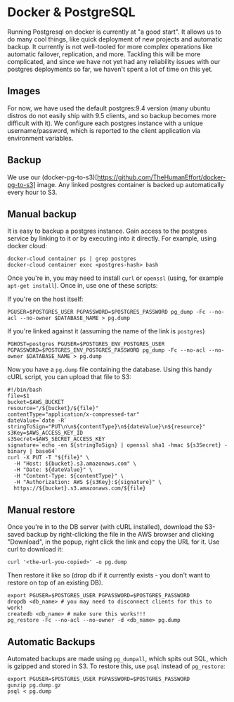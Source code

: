 # Docker & PostgreSQL

Running Postgresql on docker is currently at "a good start".  It allows us to do
many cool things, like quick deployment of new projects and automatic backup. It
currently is not well-tooled for more complex operations like automatic
failover, replication, and more.  Tackling this will be more complicated, and
since we have not yet had any reliability issues with our postgres deployments
so far, we haven't spent a lot of time on this yet.

## Images

For now, we have used the default postgres:9.4 version (many ubuntu distros do
not easily ship with 9.5 clients, and so backup becomes more difficult with it).
We configure each postgres instance with a unique username/password, which is
reported to the client application via environment variables.

## Backup

We use our (docker-pg-to-s3)[https://github.com/TheHumanEffort/docker-pg-to-s3]
image.  Any linked postgres container is backed up automatically every hour to
S3.

## Manual backup

It is easy to backup a postgres instance.  Gain access to the postgres service
by linking to it or by executing into it directly.  For example, using docker
cloud:

```
docker-cloud container ps | grep postgres
docker-cloud container exec <postgres-hash> bash
```

Once you're in, you may need to install `curl` or `openssl` (using, for example
`apt-get install`).  Once in, use one of these scripts:

If you're on the host itself:
```
PGUSER=$POSTGRES_USER PGPASSWORD=$POSTGRES_PASSWORD pg_dump -Fc --no-acl --no-owner $DATABASE_NAME > pg.dump
```

If you're linked against it (assuming the name of the link is `postgres`)

```
PGHOST=postgres PGUSER=$POSTGRES_ENV_POSTGRES_USER PGPASSWORD=$POSTGRES_ENV_POSTGRES_PASSWORD pg_dump -Fc --no-acl --no-owner $DATABASE_NAME > pg.dump
```

Now you have a `pg.dump` file containing the database.  Using this handy cURL
script, you can upload that file to S3:

```
#!/bin/bash
file=$1
bucket=$AWS_BUCKET
resource="/${bucket}/${file}"
contentType="application/x-compressed-tar"
dateValue=`date -R`
stringToSign="PUT\n\n${contentType}\n${dateValue}\n${resource}"
s3Key=$AWS_ACCESS_KEY_ID
s3Secret=$AWS_SECRET_ACCESS_KEY
signature=`echo -en ${stringToSign} | openssl sha1 -hmac ${s3Secret} -binary | base64`
curl -X PUT -T "${file}" \
  -H "Host: ${bucket}.s3.amazonaws.com" \
  -H "Date: ${dateValue}" \
  -H "Content-Type: ${contentType}" \
  -H "Authorization: AWS ${s3Key}:${signature}" \
  https://${bucket}.s3.amazonaws.com/${file}
```

## Manual restore

Once you're in to the DB server (with cURL installed), download the S3-saved
backup by right-clicking the file in the AWS browser and clicking "Download", in
the popup, right click the link and copy the URL for it.  Use curl to download
it:

```
curl '<the-url-you-copied>' -o pg.dump
```

Then restore it like so (drop db if it currently exists - you don't want to
restore on top of an existing DB).

```
export PGUSER=$POSTGRES_USER PGPASSWORD=$POSTGRES_PASSWORD
dropdb <db_name> # you may need to disconnect clients for this to work!
createdb <db_name> # make sure this works!!!
pg_restore -Fc --no-acl --no-owner -d <db_name> pg.dump
```

## Automatic Backups

Automated backups are made using `pg_dumpall`, which spits out SQL, which is
gzipped and stored in S3.  To restore this, use `psql` instead of `pg_restore`:

```
export PGUSER=$POSTGRES_USER PGPASSWORD=$POSTGRES_PASSWORD
gunzip pg.dump.gz
psql < pg.dump
```
